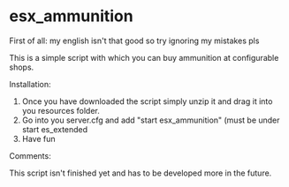 # esx_ammunition
First of all: my english isn't that good so try ignoring my mistakes pls

This is a simple script with which you can buy ammunition at configurable shops.

Installation:

1. Once you have downloaded the script simply unzip it and drag it into you resources folder.
2. Go into you server.cfg and add "start esx_ammunition" (must be under start es_extended
3. Have fun

Comments: 

This script isn't finished yet and has to be developed more in the future.

